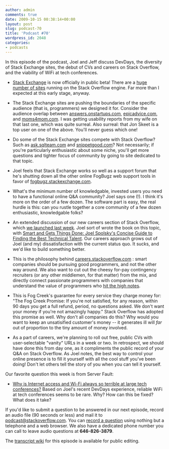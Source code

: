 ```yaml
---
author: admin
comments: true
date: 2009-10-15 00:38:14+00:00
layout: post
slug: podcast-70
title: 'Podcast #70'
wordpress_id: 2048
categories:
- podcasts
---
```


In this episode of the podcast, Joel and Jeff discuss DevDays, the diversity of Stack Exchange sites, the debut of CVs and careers on Stack Overflow, and the viability of WiFi at tech conferences.






  * [Stack Exchange](http://stackexchange.com/) is now officially in public beta! There are a [huge number of sites](http://meta.stackexchange.com/questions/4/list-of-stackexchange-sites) running on the Stack Overflow engine. Far more than I expected at this early stage, anyway.  



  * The Stack Exchange sites are pushing the boundaries of the specific audience (that is, programmers) we designed it for. Consider the audience overlap between [answers.onstartups.com](http://answers.onstartups.com/), [epicadvice.com](http://www.epicadvice.com/), and [moms4mom.com](http://moms4mom.com/). I was getting usability reports from my wife on that last one, which was quite surreal. Also surreal: that Jon Skeet is a top user on one of the above. You'll never guess which one!


  * Do some of the Stack Exchange sites compete with Stack Overflow? Such as [ask.sqlteam.com](http://ask.sqlteam.com/) and [snippetgood.com](http://snippetgood.com/)? Not necessarily; if you're particularly enthusiastic about some niche, you'll get more questions and tighter focus of community by going to site dedicated to that topic.


  * Joel feels that Stack Exchange works so well as a support forum that he's shutting down all the other online FogBugz web support tools in favor of [fogbugz.stackexchange.com](http://fogbugz.stackexchange.com/).  



  * What's the minimum number of knowledgable, invested users you need to have a functional online Q&A community? Joel says one (!). I think it's more on the order of a few dozen. The software part is easy, the real hurdle is this: can you rustle together a core community of a few dozen enthusiastic, knowledgable folks?


  * An extended discussion of our new careers section of Stack Overflow, which [we launched last week](http://blog.stackoverflow.com/2009/10/introducing-stack-overflow-careers/). Joel sort of wrote the book on this topic, with [Smart and Gets Things Done: Joel Spolsky's Concise Guide to Finding the Best Technical Talent](http://www.amazon.com/dp/1590598385/?tag=codinghorror-20). Our careers approach grows out of Joel (and my) dissatisfaction with the current status quo. It sucks, and we'd like to build something better.


  * This is the philosophy behind [careers.stackoverflow.com](http://careers.stackoverflow.com/) : smart companies should be pursuing good programmers, and not the other way around. We also want to cut out the cheesy for-pay contingency recruiters (or any other middlemen, for that matter) from the mix, and directly connect passionate programmers with companies that understand the value of programmers who [hit the high notes](http://www.joelonsoftware.com/articles/HighNotes.html).


  * This is Fog Creek's guarantee for every service they charge money for: "The Fog Creek Promise: If you're not satisfied, for any reason, within 90 days you get a full refund, period, no questions asked. We don't want your money if you're not amazingly happy." Stack Overflow has adopted this promise as well. Why don't all companies do this? Why would you want to keep an unsatisified customer's money -- it generates ill will _far_ out of proportion to the tiny amount of money involved.


  * As a part of careers, we're planning to roll out free, public CVs with user-selectable "vanity" URLs in a week or two. In retrospect, we should have done this from day one, as it compliments the public record of your Q&A on Stack Overflow. As Joel notes, the best way to control your online presence is to fill it yourself with all the cool stuff you've been doing! Don't let others tell the story of you when you can tell it yourself.




Our favorite question this week is from Server Fault:






  * [Why is Internet access and Wi-Fi always so terrible at large tech conferences?](http://serverfault.com/questions/72767/why-is-internet-access-and-wi-fi-always-so-terrible-at-large-tech-conferences) Based on Joel's recent DevDays experience, reliable WiFi at tech conferences seems to be rare. Why? How can this be fixed? What does it take?  





If you'd like to submit a question to be answered in our next episode, record an audio file (90 seconds or less) and mail it to [podcast@stackoverflow.com](mailto:podcast@stackoverflow.com). You can [record a question](http://blog.stackoverflow.com/index.php/2008/05/recording-podcast-questions-using-your-telephone/) using nothing but a telephone and a web browser. We also have a dedicated phone number you can call to leave audio questions at **646-826-3879**.






The [transcript wiki](https://stackoverflow.fogbugz.com/default.asp?W29089) for this episode is available for public editing.

